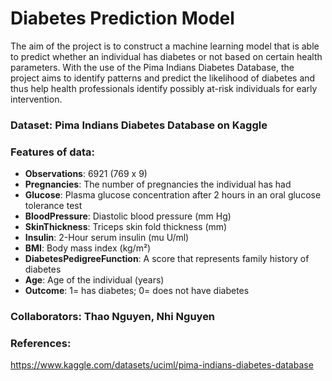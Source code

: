 # Diabetes Prediction Model  
The aim of the project is to construct a machine learning model that is able to predict whether an individual has diabetes or not based on certain health parameters. With the use of the Pima Indians Diabetes Database, the project aims to identify patterns and predict the likelihood of diabetes and thus help health professionals identify possibly at-risk individuals for early intervention.
### Dataset: **Pima Indians Diabetes Database** on Kaggle   
### Features of data:  
- **Observations**: 6921 (769 x 9)  
- **Pregnancies**: The number of pregnancies the individual has had
- **Glucose**: Plasma glucose concentration after 2 hours in an oral glucose tolerance test
- **BloodPressure**: Diastolic blood pressure (mm Hg)
- **SkinThickness**: Triceps skin fold thickness (mm)
- **Insulin**: 2-Hour serum insulin (mu U/ml)
- **BMI**: Body mass index (kg/m²)
- **DiabetesPedigreeFunction**: A score that represents family history of diabetes
- **Age**: Age of the individual (years)
- **Outcome**: 1= has diabetes; 0= does not have diabetes

### Collaborators: Thao Nguyen, Nhi Nguyen  
### References: 
https://www.kaggle.com/datasets/uciml/pima-indians-diabetes-database
 

